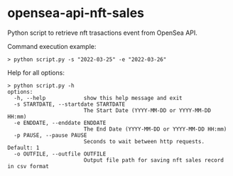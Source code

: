 # opensea-api-nft-sales
Python script to retrieve nft trasactions event from OpenSea API.

Command execution example:
``` 
> python script.py -s "2022-03-25" -e "2022-03-26"
``` 
Help for all options:
``` 
> python script.py -h
options:
  -h, --help            show this help message and exit
  -s STARTDATE, --startdate STARTDATE
                        The Start Date (YYYY-MM-DD or YYYY-MM-DD HH:mm)
  -e ENDDATE, --enddate ENDDATE
                        The End Date (YYYY-MM-DD or YYYY-MM-DD HH:mm)
  -p PAUSE, --pause PAUSE
                        Seconds to wait between http requests. Default: 1
  -o OUTFILE, --outfile OUTFILE
                        Output file path for saving nft sales record in csv format
```
